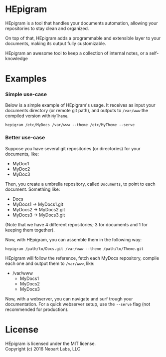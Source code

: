 # HEpigram

HEpigram is a tool that handles your documents automation, allowing your repositories to stay clean and organized.

On top of that, HEpigram adds a programmable and extensible layer to your documents, making its output fully customizable.

HEpigram an awesome tool to keep a collection of internal notes, or a self-knowledge 

# Examples

### Simple use-case

Below is a simple example of HEpigram's usage. It receives as input your documents directory (or remote git path), and outputs to `/var/www` the compiled version with `MyTheme`.

    hepigram /etc/MyDocs /var/www --theme /etc/MyTheme --serve
    
### Better use-case

Suppose you have several git repositories (or directories) for your documents, like:

- MyDoc1
- MyDoc2
- MyDoc3

Then, you create a umbrella repository, called `Documents`, to point to each document. Something like:

- Docs
 - MyDocs1 -> MyDocs1.git
 - MyDocs2 -> MyDocs2.git
 - MyDocs3 -> MyDocs3.git

(Note that we have 4 different repositories; 3 for documents and 1 for keeping them together).

Now, with HEpigram, you can assemble them in the following way:

    hepigram /path/to/Docs.git /var/www --theme /path/to/Theme.git
    
HEpigram will follow the reference, fetch each MyDocs repository, compile each one and output them to `/var/www`, like:

- /var/www
  - MyDocs1
  - MyDocs2
  - MyDocs3

Now, with a webserver, you can navigate and surf trough your documentation. For a quick webserver setup, use the `--serve` flag (not recommended for production).
    

# License

HEpigram is licensed under the MIT license.  
Copyright (c) 2016 Neoart Labs, LLC
